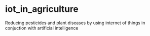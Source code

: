 # iot_in_agriculture
Reducing pesticides and plant diseases by using internet of things in conjuction with artificial intelligence
